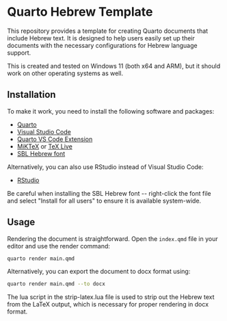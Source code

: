 # Quarto Hebrew Template

This repository provides a template for creating Quarto documents that include Hebrew text. It is designed to help users easily set up their documents with the necessary configurations for Hebrew language support.

This is created and tested on Windows 11 (both x64 and ARM), but it should work on other operating systems as well.

## Installation

To make it work, you need to install the following software and packages:

- [Quarto](https://quarto.org/docs/get-started/)
- [Visual Studio Code](https://code.visualstudio.com/)
- [Quarto VS Code Extension](https://marketplace.visualstudio.com/items?itemName=quarto.quarto-vscode)
- [MiKTeX](https://miktex.org/) or [TeX Live](https://www.tug.org/texlive/)
- [SBL Hebrew font](https://www.sbl-site.org/resources/fonts/)

Alternatively, you can also use RStudio instead of Visual Studio Code:

- [RStudio](https://posit.co/download/rstudio-desktop/)

Be careful when installing the SBL Hebrew font -- right-click the font file and select "Install for all users" to ensure it is available system-wide.

## Usage

Rendering the document is straightforward. Open the `index.qmd` file in your editor and use the render command:

```bash
quarto render main.qmd
```

Alternatively, you can export the document to docx format using:

```bash
quarto render main.qmd --to docx
```

The lua script in the strip-latex.lua file is used to strip out the Hebrew text from the LaTeX output, which is necessary for proper rendering in docx format.

